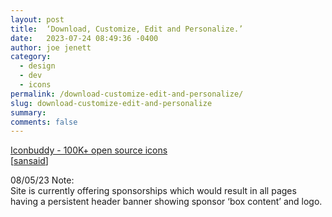 ```yaml
---
layout: post
title:  ‘Download, Customize, Edit and Personalize.’
date:   2023-07-24 08:49:36 -0400
author: joe jenett
category:
  - design
  - dev
  - icons
permalink: /download-customize-edit-and-personalize/
slug: download-customize-edit-and-personalize
summary: 
comments: false
---
```

<a title="Iconbuddy - 100K+ open source icons" href="https://iconbuddy.app/">Iconbuddy - 100K+ open source icons</a><br>[<a title="sansaid" href="https://pinboard.in/u:sansaid">sansaid</a>]

<p class="note">08/05/23 Note:<br>Site is currently offering sponsorships which would result in all pages having a persistent header banner showing sponsor ‘box content’ and logo.</p>
<a style="display:none;" href="https://brid.gy/publish/mastodon"><small>(cross-posted to mastodon)</small></a>
